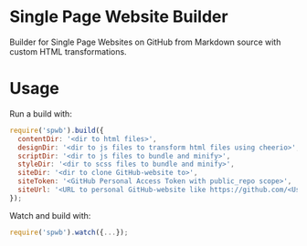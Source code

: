# Single Page Website Builder
Builder for Single Page Websites on GitHub from Markdown source with custom HTML transformations.

# Usage

Run a build with:
```JavaScript
require('spwb').build({
  contentDir: '<dir to html files>',
  designDir: '<dir to js files to transform html files using cheerio>',
  scriptDir: '<dir to js files to bundle and minify>',
  styleDir: '<dir to scss files to bundle and minify>',
  siteDir: '<dir to clone GitHub-website to>',
  siteToken: '<GitHub Personal Access Token with public_repo scope>',
  siteUrl: '<URL to personal GitHub-website like https://github.com/<User>/<User>.github.io/>'
});
```

Watch and build with:
```JavaScript
require('spwb').watch({...});
```
